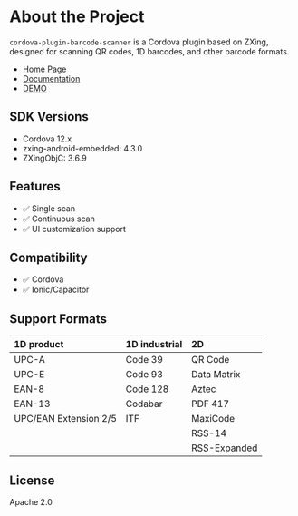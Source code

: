 # About the Project

`cordova-plugin-barcode-scanner` is a Cordova plugin based on ZXing, designed for scanning QR codes, 1D barcodes, and other barcode formats.

- [Home Page](https://byteee.fund/project/cordova-plugin-barcode-scanner)
- [Documentation](https://byteee.fund/doc/cordova-plugin-barcode-scanner/)
- [DEMO](https://github.com/byteee-fund/cordova-plugin-barcode-scanner-demo)

## SDK Versions

- Cordova 12.x
- zxing-android-embedded: 4.3.0
- ZXingObjC: 3.6.9

## Features

- ✅ Single scan
- ✅ Continuous scan
- ✅ UI customization support

## Compatibility

- ✅ Cordova
- ✅ Ionic/Capacitor

## Support Formats

| 1D product            | 1D industrial | 2D             |
|:----------------------|:--------------|:---------------|
| UPC-A                 | Code 39       | QR Code        |
| UPC-E                 | Code 93       | Data Matrix    |
| EAN-8                 | Code 128      | Aztec          |
| EAN-13                | Codabar       | PDF 417        |
| UPC/EAN Extension 2/5 | ITF           | MaxiCode       |
|                       |               | RSS-14         |
|                       |               | RSS-Expanded   |

## License

Apache 2.0

